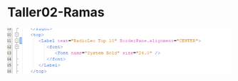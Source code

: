 # Taller02-Ramas

![](https://github.com/LeoParra03/Taller02-Ramas/blob/main/Captura%20de%20pantalla%202023-05-24%20164700.png)
